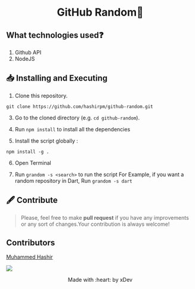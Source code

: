 <h1 align="center">
  <br>
  GitHub Random📃
  <br>
</h1>

## What technologies used❓
1. Github API
2. NodeJS

## 📥 Installing and Executing 

	
1. Clone this repository.
```
git clone https://github.com/hashirpm/github-random.git
```

3. Go to the cloned directory (e.g. `cd github-random`).

4. Run ```npm install``` to install all the dependencies

5. Install the script globally : 
```
npm install -g .
```

6. Open Terminal

7. Run ```grandom -s <search>``` to run the script
    For Example, if you want a random repository in Dart, Run ```grandom -s dart```

## 🖋 Contribute
	
> Please, feel free to make **pull request** if you have any improvements or any sort of changes.Your contribution is always welcome!
	
	


## Contributors
[Muhammed Hashir](https://github.com/hashirpm) 

<a>
	<img src="https://contrib.rocks/image?repo=hashirpm/github-resume" />
</a>

<p align="center">
	Made with :heart: by xDev
</p>
	
